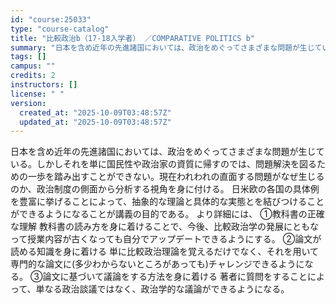 ```yaml
---
id: "course:25033"
type: "course-catalog"
title: "比較政治b（17-18入学者） ／COMPARATIVE POLITICS b"
summary: "日本を含め近年の先進諸国においては、政治をめぐってさまざまな問題が生じている。しかしそれを単に国民性や政治家の資質に帰すのでは、問題解決を図るための一歩を踏み出すことができない。現在われわれの直面する問題がなぜ生じるのか、政治制度の側面から…"
tags: []
campus: ""
credits: 2
instructors: []
license: " "
version:
  created_at: "2025-10-09T03:48:57Z"
  updated_at: "2025-10-09T03:48:57Z"
---
```


日本を含め近年の先進諸国においては、政治をめぐってさまざまな問題が生じている。しかしそれを単に国民性や政治家の資質に帰すのでは、問題解決を図るための一歩を踏み出すことができない。現在われわれの直面する問題がなぜ生じるのか、政治制度の側面から分析する視角を身に付ける。 日米欧の各国の具体例を豊富に挙げることによって、抽象的な理論と具体的な実態とを結びつけることができるようになることが講義の目的である。 より詳細には、 ①教科書の正確な理解 教科書の読み方を身に着けることで、今後、比較政治学の発展にともなって授業内容が古くなっても自分でアップデートできるようにする。 ②論文が読める知識を身に着ける 単に比較政治理論を覚えるだけでなく、それを用いて専門的な論文に(多少わからないところがあっても)チャレンジできるようになる。 ③論文に基づいて議論をする方法を身に着ける 著者に質問をすることによって、単なる政治談議ではなく、政治学的な議論ができるようになる。
